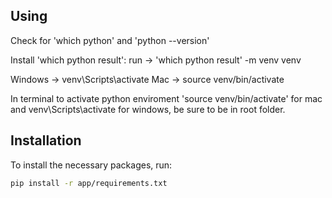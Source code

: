 ## Using
Check for 'which python' and 'python --version'

Install 'which python result':
    run -> 'which python result' -m venv venv

Windows -> venv\Scripts\activate 
Mac -> source venv/bin/activate

In terminal to activate python enviroment 'source venv/bin/activate' for mac and venv\Scripts\activate for windows, be sure to be in root folder.

## Installation
To install the necessary packages, run:
```bash
pip install -r app/requirements.txt

